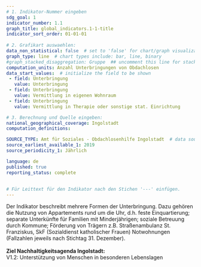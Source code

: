 ```yaml
---
# 1. Indikator-Nummer eingeben 
sdg_goal: 1 
indicator_number: 1.1
graph_title: global_indicators.1-1-title
indicator_sort_order: 01-01-01
 
# 2. Grafikart auswaehlen: 
data_non_statistical: false  # set to 'false' for chart/graph visualization 
graph_type: line  # chart types include: bar, line, binary 
#graph_stacked_disaggregation: Gruppe  ## uncomment this line for stacked bars. eplace 'Geschlecht' with the field of aggregation. 
computation_units: Anzahl Unterbringungen von Obdachlosen   
data_start_values:  # initialize the field to be shown  
 - field: Unterbringung 
   value: Unterbringung 
 - field: Unterbringung 
   value: Vermittlung in eigenen Wohnraum
 - field: Unterbringung 
   value: Vermittlung in Therapie oder sonstige stat. Einrichtung  

# 3. Berechnung und Quelle eingeben: 
national_geographical_coverage: Ingolstadt 
computation_definitions: 

SOURCE_TYPE: Amt für Soziales - Obdachlosenhilfe Ingolstadt  # data source  
source_earliest_available_1: 2019
source_periodicity_1: Jährlich

language: de   
published: true 
reporting_status: complete
 
 
# Für Leittext für den Indikator nach den Stichen '---' einfügen. 
---
```

Der Indikator beschreibt mehrere Formen der Unterbringung. Dazu gehören die Nutzung von Appartements rund um die Uhr, d.h. feste Einquartierung; separate Unterkünfte für Familien mit Minderjährigen; soziale Betreuung durch Kommune; Förderung von Trägern z.B. Straßenambulanz St. Franziskus, SkF (Sozialdienst katholischer Frauen) Notwohnungen (Fallzahlen jeweils nach Stichtag 31. Dezember). <br>
<br>
<b>Ziel Nachhaltigkeitsagenda Ingolstadt:</b><br> 
V1.2: Unterstützung von Menschen in besonderen Lebenslagen
